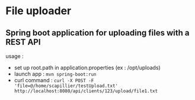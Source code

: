 # File uploader
 
## Spring boot application for uploading files with a REST API
usage :
* set up root.path in application.properties (ex : /opt/uploads)
* launch app : `mvn spring-boot:run`
* curl command : `curl -X POST -F 'file=@/home/scapillier/testUpload.txt' http://localhost:8080/api/clients/123/upload/file1.txt`
